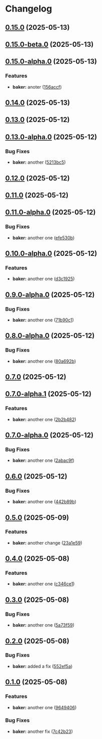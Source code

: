 # Changelog

## [0.15.0](https://github.com/emilgp/releaseme-releaseit-commitlint/compare/baker@0.15.0-beta.0...${npm.name}@0.15.0) (2025-05-13)

## [0.15.0-beta.0](https://github.com/emilgp/releaseme-releaseit-commitlint/compare/baker@0.15.0-alpha.0...${npm.name}@0.15.0-beta.0) (2025-05-13)

## [0.15.0-alpha.0](https://github.com/emilgp/releaseme-releaseit-commitlint/compare/baker@0.14.0...${npm.name}@0.15.0-alpha.0) (2025-05-13)

### Features

* **baker:** anoter ([156accf](https://github.com/emilgp/releaseme-releaseit-commitlint/commit/156accfacaa86b1662c9d39bd18d51226362c2fc))

## [0.14.0](https://github.com/emilgp/releaseme-releaseit-commitlint/compare/baker@0.13.0...${npm.name}@0.14.0) (2025-05-13)

## [0.13.0](https://github.com/emilgp/releaseme-releaseit-commitlint/compare/baker@0.13.0-alpha.0...${npm.name}@0.13.0) (2025-05-12)

## [0.13.0-alpha.0](https://github.com/emilgp/releaseme-releaseit-commitlint/compare/baker@0.12.0...${npm.name}@0.13.0-alpha.0) (2025-05-12)

### Bug Fixes

* **baker:** another ([5213bc5](https://github.com/emilgp/releaseme-releaseit-commitlint/commit/5213bc5f059142bdc2cb3cd6e464cb0fa52b9967))

## [0.12.0](https://github.com/emilgp/releaseme-releaseit-commitlint/compare/baker@0.12.0-alpha.0...${npm.name}@0.12.0) (2025-05-12)

## [0.11.0](https://github.com/emilgp/releaseme-releaseit-commitlint/compare/baker@0.11.0-alpha.2...${npm.name}@0.11.0) (2025-05-12)

## [0.11.0-alpha.0](https://github.com/emilgp/releaseme-releaseit-commitlint/compare/baker@0.10.0-alpha.0...${npm.name}@0.11.0-alpha.0) (2025-05-12)

### Bug Fixes

* **baker:** another one ([efe530b](https://github.com/emilgp/releaseme-releaseit-commitlint/commit/efe530b259bc6203db098b980ed0ead130f9a5c3))

## [0.10.0-alpha.0](https://github.com/emilgp/releaseme-releaseit-commitlint/compare/baker@0.9.0-alpha.0...${npm.name}@0.10.0-alpha.0) (2025-05-12)

### Features

* **baker:** another one ([d3c1925](https://github.com/emilgp/releaseme-releaseit-commitlint/commit/d3c19256d3deed3f9ca53e65a7358b60a71889d6))

## [0.9.0-alpha.0](https://github.com/emilgp/releaseme-releaseit-commitlint/compare/baker@0.8.0-alpha.0...${npm.name}@0.9.0-alpha.0) (2025-05-12)

### Bug Fixes

* **baker:** another one ([71b90c1](https://github.com/emilgp/releaseme-releaseit-commitlint/commit/71b90c1b07e27fc7f4ff77a59c2baa768c27e859))

## [0.8.0-alpha.0](https://github.com/emilgp/releaseme-releaseit-commitlint/compare/baker@0.7.0-alpha.2...${npm.name}@0.8.0-alpha.0) (2025-05-12)

### Bug Fixes

* **baker:** another one ([80a692b](https://github.com/emilgp/releaseme-releaseit-commitlint/commit/80a692b53fc3701433145fcf7ce0ef4b05b6f4be))

## [0.7.0](https://github.com/emilgp/releaseme-releaseit-commitlint/compare/baker@0.7.0-alpha.1...${npm.name}@0.7.0) (2025-05-12)

## [0.7.0-alpha.1](https://github.com/emilgp/releaseme-releaseit-commitlint/compare/baker@0.7.0-alpha.0...${npm.name}@0.7.0-alpha.1) (2025-05-12)

### Features

* **baker:** another one ([2b2b482](https://github.com/emilgp/releaseme-releaseit-commitlint/commit/2b2b482a75488734ee9892d2831c9f6488a01a89))

## [0.7.0-alpha.0](https://github.com/emilgp/releaseme-releaseit-commitlint/compare/baker@0.6.0...${npm.name}@0.7.0-alpha.0) (2025-05-12)

### Bug Fixes

* **baker:** another one ([2abac9f](https://github.com/emilgp/releaseme-releaseit-commitlint/commit/2abac9f905c68e02ae4cd7685d46f89b40960ea9))

## [0.6.0](https://github.com/emilgp/releaseme-releaseit-commitlint/compare/baker@0.5.0...${npm.name}@0.6.0) (2025-05-12)

### Bug Fixes

* **baker:** another one ([442b89b](https://github.com/emilgp/releaseme-releaseit-commitlint/commit/442b89b908bce3e7c68a5702313e91d362d0738a))

## [0.5.0](https://github.com/emilgp/releaseme-releaseit-commitlint/compare/baker@0.4.0...${npm.name}@0.5.0) (2025-05-09)

### Features

* **baker:** another change ([23a1e59](https://github.com/emilgp/releaseme-releaseit-commitlint/commit/23a1e598742fad12990b7b144f4a6b03c570ffbd))

## [0.4.0](https://github.com/emilgp/releaseme-releaseit-commitlint/compare/baker@0.3.0...${npm.name}@0.4.0) (2025-05-08)

### Features

* **baker:** another one ([c346ce1](https://github.com/emilgp/releaseme-releaseit-commitlint/commit/c346ce189702809e2695cf736c5e1e079f92a440))

## [0.3.0](https://github.com/emilgp/releaseme-releaseit-commitlint/compare/baker@0.2.0...${npm.name}@0.3.0) (2025-05-08)

### Bug Fixes

* **baker:** another one ([5a73f59](https://github.com/emilgp/releaseme-releaseit-commitlint/commit/5a73f59ed84950591994539b49b34639c689b063))

## [0.2.0](https://github.com/emilgp/releaseme-releaseit-commitlint/compare/baker@0.1.0...${npm.name}@0.2.0) (2025-05-08)

### Bug Fixes

* **baker:** added a fix ([552ef5a](https://github.com/emilgp/releaseme-releaseit-commitlint/commit/552ef5ac9d9699cf06b10d5ffa6b8eece8352c79))

## [0.1.0](https://github.com/emilgp/releaseme-releaseit-commitlint/compare/baker@0.0.2...${npm.name}@0.1.0) (2025-05-08)

### Features

* **baker:** another one ([9649406](https://github.com/emilgp/releaseme-releaseit-commitlint/commit/9649406546695b9a5e088047ca807bbf1d4b1adc))

### Bug Fixes

* **baker:** another fix ([7c42b23](https://github.com/emilgp/releaseme-releaseit-commitlint/commit/7c42b23e72771660107273d51255271a4e140952))
